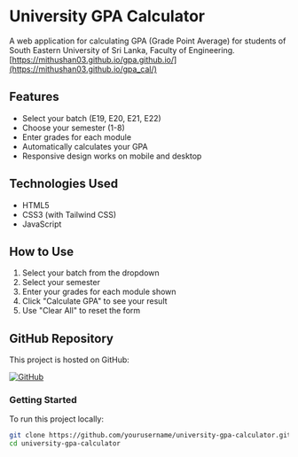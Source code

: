 # University GPA Calculator

A web application for calculating GPA (Grade Point Average) for students of South Eastern University of Sri Lanka, Faculty of Engineering.
 [https://mithushan03.github.io/gpa.github.io/](https://mithushan03.github.io/gpa_cal/)

## Features

- Select your batch (E19, E20, E21, E22)
- Choose your semester (1-8)
- Enter grades for each module
- Automatically calculates your GPA
- Responsive design works on mobile and desktop

## Technologies Used

- HTML5
- CSS3 (with Tailwind CSS)
- JavaScript

## How to Use

1. Select your batch from the dropdown
2. Select your semester
3. Enter your grades for each module shown
4. Click "Calculate GPA" to see your result
5. Use "Clear All" to reset the form

## GitHub Repository

This project is hosted on GitHub:

[![GitHub](https://img.shields.io/badge/GitHub-Repository-blue?style=for-the-badge&logo=github)](https://github.com/yourusername/university-gpa-calculator)

### Getting Started

To run this project locally:

```bash
git clone https://github.com/yourusername/university-gpa-calculator.git
cd university-gpa-calculator
